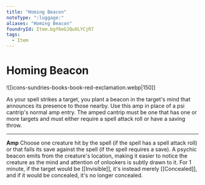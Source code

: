 ```yaml
---
title: "Homing Beacon"
noteType: ":luggage:"
aliases: "Homing Beacon"
foundryId: Item.bgf6eGJQuXLYCjR7
tags:
  - Item
---
```


# Homing Beacon
![[icons-sundries-books-book-red-exclamation.webp|150]]

As your spell strikes a target, you plant a beacon in the target's mind that announces its presence to those nearby. Use this amp in place of a psi cantrip's normal amp entry. The amped cantrip must be one that has one or more targets and must either require a spell attack roll or have a saving throw.

* * *

**Amp** Choose one creature hit by the spell (if the spell has a spell attack roll) or that fails its save against the spell (if the spell requires a save). A psychic beacon emits from the creature's location, making it easier to notice the creature as the mind and attention of onlookers is subtly drawn to it. For 1 minute, if the target would be [[Invisible]], it's instead merely [[Concealed]], and if it would be concealed, it's no longer concealed.
